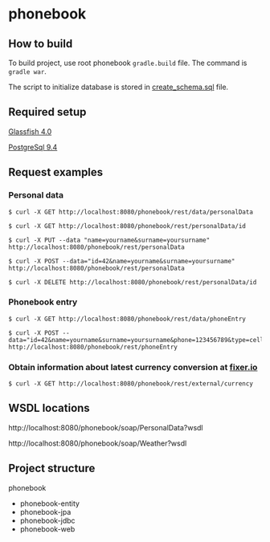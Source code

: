 # phonebook
## How to build

To build project, use root phonebook `gradle.build` file. The command is `gradle war`.

The script to initialize database is stored in [create_schema.sql](src/main/resources/create_schema.sql) file.

## Required setup

[Glassfish 4.0](http://download.java.net/glassfish/4.0/release/glassfish-4.0.zip)

[PostgreSql 9.4](https://www.postgresql.org/download/)

## Request examples

### Personal data
```
$ curl -X GET http://localhost:8080/phonebook/rest/data/personalData
```

```
$ curl -X GET http://localhost:8080/phonebook/rest/personalData/id
```

```
$ curl -X PUT --data "name=yourname&surname=yoursurname" http://localhost:8080/phonebook/rest/personalData
```

```
$ curl -X POST --data="id=42&name=yourname&surname=yoursurname" http://localhost:8080/phonebook/rest/personalData
```

```
$ curl -X DELETE http://localhost:8080/phonebook/rest/personalData/id
```

### Phonebook entry
```
$ curl -X GET http://localhost:8080/phonebook/rest/data/phoneEntry
```

```
$ curl -X POST --data="id=42&name=yourname&surname=yoursurname&phone=123456789&type=cell" http://localhost:8080/phonebook/rest/phoneEntry
```

### Obtain information about latest currency conversion at [fixer.io](http://fixer.io/)

```
$ curl -X GET http://localhost:8080/phonebook/rest/external/currency
```


## WSDL locations

http://localhost:8080/phonebook/soap/PersonalData?wsdl

http://localhost:8080/phonebook/soap/Weather?wsdl


## Project structure

phonebook
- phonebook-entity
- phonebook-jpa
- phonebook-jdbc
- phonebook-web
